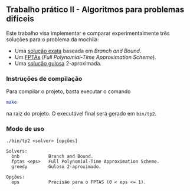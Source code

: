 ## Trabalho prático II - Algoritmos para problemas difíceis

Este trabalho visa implementar e comparar experimentalmente três soluções para o problema da mochila:

- Uma [solução exata](src/bnb.cpp) baseada em *Branch and Bound*.
- Um [FPTAs](src/fptas.cpp) (*Full Polynomial-Time Approximation Scheme*).
- Uma [solução gulosa](src/greedy.cpp) 2-aproximada.

### Instruções de compilação
Para compilar o projeto, basta executar o comando

```sh
make
```

na raiz do projeto. O executável final será gerado em `bin/tp2`.

### Modo de uso

```
./bin/tp2 <solver> [opções]

Solvers:
  bnb           Branch and Bound.
  fptas <eps>   Full Polynomial-Time Approximation Scheme.
  greedy        Guloso 2-aproximado.

Opções:
  eps           Precisão para o FPTAS (0 < eps <= 1).
```
